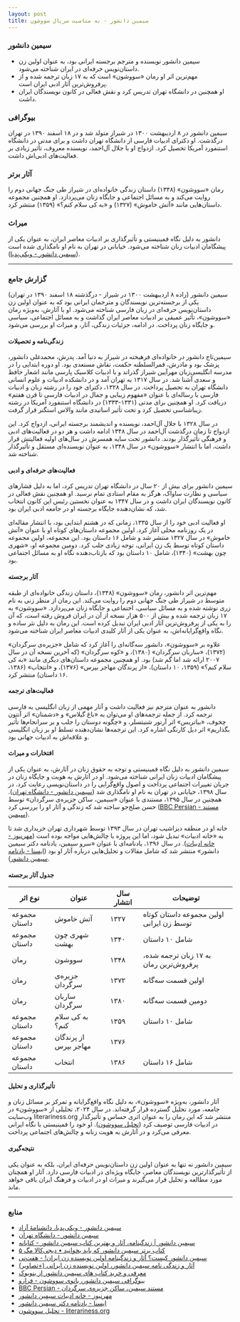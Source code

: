 ```yaml
---
layout: post
title: سیمین دانشور - به مناسبت سریال سووشون
---
```


### سیمین دانشور
- سیمین دانشور نویسنده و مترجم برجسته ایرانی بود، به عنوان اولین زن داستان‌نویس حرفه‌ای در ایران شناخته می‌شود.  
- مهم‌ترین اثر او رمان «سووشون» است که به ۱۷ زبان ترجمه شده و از پرفروش‌ترین آثار ادبی ایران است.  
- او همچنین در دانشگاه تهران تدریس کرد و نقش فعالی در کانون نویسندگان ایران داشت.  

### بیوگرافی
سیمین دانشور در ۸ اردیبهشت ۱۳۰۰ در شیراز متولد شد و در ۱۸ اسفند ۱۳۹۰ در تهران درگذشت. او دکترای ادبیات فارسی از دانشگاه تهران داشت و برای مدتی در دانشگاه استنفورد آمریکا تحصیل کرد. ازدواج او با جلال آل‌احمد، نویسنده معروف، تأثیر زیادی بر فعالیت‌های ادبی‌اش داشت.  

### آثار برتر
رمان «سووشون» (۱۳۴۸) داستان زندگی خانواده‌ای در شیراز طی جنگ جهانی دوم را روایت می‌کند و به مسائل اجتماعی و جایگاه زنان می‌پردازد. او همچنین مجموعه داستان‌هایی مانند «آتش خاموش» (۱۳۲۷) و «به کی سلام کنم؟» (۱۳۵۹) منتشر کرد.  

### میراث
دانشور به دلیل نگاه فمینیستی و تأثیرگذاری بر ادبیات معاصر ایران، به عنوان یکی از پیشگامان ادبیات زنان شناخته می‌شود. خیابانی در تهران به نام او نامگذاری شده است ([سیمین دانشور - ویکی‌پدیا](https://fa.wikipedia.org/wiki/%D8%B3%D9%8A%D9%85%D9%8A%D9%86_%D8%AF%D8%A7%D9%86%D8%B4%D9%88%D8%B1)).

---

### گزارش جامع
سیمین دانشور (زاده ۸ اردیبهشت ۱۳۰۰ در شیراز - درگذشته ۱۸ اسفند ۱۳۹۰ در تهران) یکی از برجسته‌ترین نویسندگان و مترجمان ایرانی بود که به عنوان اولین زن داستان‌نویس حرفه‌ای در زبان فارسی شناخته می‌شود. او با آثارش، به‌ویژه رمان «سووشون»، تأثیر عمیقی بر ادبیات معاصر ایران گذاشت و به مسائل اجتماعی، سیاسی و جایگاه زنان پرداخت. در ادامه، جزئیات زندگی، آثار، و میراث او بررسی می‌شود.

#### زندگی‌نامه و تحصیلات
سیمین‌تاج دانشور در خانواده‌ای فرهیخته در شیراز به دنیا آمد. پدرش، محمدغلی دانشور، پزشک بود و مادرش، قمرالسلطنه حکمت، نقاش مستعدی بود. او دوره ابتدایی را در مدرسه انگلیسی‌زبان مهرآیین شیراز گذراند و با ادبیات کلاسیک پارسی مانند اشعار حافظ و سعدی آشنا شد. در سال ۱۳۱۷ به تهران آمد و در دانشکده ادبیات و علوم انسانی دانشگاه تهران به تحصیل پرداخت. در سال ۱۳۲۸، دکترای خود را در رشته زبان و ادبیات فارسی با رساله‌ای با عنوان «مفهوم زیبایی و جمال در ادبیات فارسی تا قرن هفتم» دریافت کرد. او همچنین برای مدتی (۱۳۳۱-۱۳۳۳) در دانشگاه استنفورد آمریکا در رشته زیباشناسی تحصیل کرد و تحت تأثیر اساتیدی مانند والاس استگنر قرار گرفت.

در سال ۱۳۲۸ با جلال آل‌احمد، نویسنده و اندیشمند برجسته ایرانی، ازدواج کرد. این ازدواج تا زمان درگذشت آل‌احمد در سال ۱۳۴۸ ادامه داشت و هر دو در فعالیت‌های ادبی و فرهنگی تأثیرگذار بودند. دانشور تحت سایه همسرش در سال‌های اولیه فعالیتش قرار داشت، اما با انتشار «سووشون» در سال ۱۳۴۸، به عنوان نویسنده‌ای مستقل و تأثیرگذار شناخته شد.

#### فعالیت‌های حرفه‌ای و ادبی
سیمین دانشور برای بیش از ۲۰ سال در دانشگاه تهران تدریس کرد، اما به دلیل فشارهای سیاسی و نظارت ساواک، هرگز به مقام استادی تمام نرسید. او همچنین نقش فعالی در کانون نویسندگان ایران داشت و در سال ۱۳۴۷ به عنوان نخستین رئیس این کانون انتخاب شد، که نشان‌دهنده جایگاه برجسته او در جامعه ادبی ایران بود.

او فعالیت ادبی خود را از سال ۱۳۳۵، زمانی که در هشتم ابتدایی بود، با انتشار مقاله‌ای در یک روزنامه محلی آغاز کرد. اولین مجموعه داستان‌های کوتاه او با عنوان «آتش خاموش» در سال ۱۳۲۷ منتشر شد و شامل ۱۶ داستان بود. این مجموعه، اولین مجموعه داستان کوتاه توسط یک زن ایرانی، توجه زیادی جلب کرد. دومین مجموعه او، «شهری چون بهشت» (۱۳۴۰)، شامل ۱۰ داستان بود که بازتاب‌دهنده نگاه او به مسائل اجتماعی بود.

#### آثار برجسته
مهم‌ترین اثر دانشور، رمان «سووشون» (۱۳۴۸)، داستان زندگی خانواده‌ای از طبقه متوسط در شیراز طی جنگ جهانی دوم را روایت می‌کند. این رمان از منظر زنی به نام زری نوشته شده و به مسائل سیاسی، اجتماعی و جایگاه زنان می‌پردازد. «سووشون» به ۱۷ زبان ترجمه شده و بیش از ۵۰۰ هزار نسخه از آن در ایران فروش رفته است، که آن را به یکی از پرفروش‌ترین آثار ادبی ایران تبدیل کرده است. این رمان به دلیل نثر ساده و نگاه واقع‌گرایانه‌اش، به عنوان یکی از آثار کلیدی ادبیات معاصر ایران شناخته می‌شود.

علاوه بر «سووشون»، دانشور سه‌گانه‌ای را آغاز کرد که شامل «جزیره‌ی سرگردان» (۱۳۷۲)، «ساربان سرگردان» (۱۳۸۰)، و «کوه سرگردان» (که آخرین نسخه آن در سال ۲۰۰۷ ارائه شد اما گم شد) بود. او همچنین مجموعه داستان‌های دیگری مانند «به کی سلام کنم؟» (۱۳۵۹، ۱۰ داستان)، «از پرندگان مهاجر بپرس» (۱۳۷۶)، و «انتخاب» (۱۳۸۶، ۱۶ داستان) منتشر کرد.

#### فعالیت‌های ترجمه
دانشور به عنوان مترجم نیز فعالیت داشت و آثار مهمی از زبان انگلیسی به فارسی ترجمه کرد. از جمله ترجمه‌های او می‌توان به «باغ گیلاس» و «دشمنان» اثر آنتون چخوف، «بیاتریس» اثر آرتور شنیتسلر، و «چگونه دوستان را جلب و بر سرانجام‌ها تأثیر بگذاریم» اثر دیل کارنگی اشاره کرد. این ترجمه‌ها نشان‌دهنده تسلط او بر زبان انگلیسی و علاقه‌اش به ادبیات جهانی بود.

#### افتخارات و میراث
سیمین دانشور به دلیل نگاه فمینیستی و توجه به حقوق زنان در آثارش، به عنوان یکی از پیشگامان ادبیات زنان ایرانی شناخته می‌شود. او در آثارش به هویت و جایگاه زنان در جریان تغییرات اجتماعی پرداخت و اصول واقع‌گرایی را در داستان‌نویسی رعایت کرد. در سال ۱۳۹۸، خیابانی در تهران به نام او نامگذاری شد ([سیمین دانشور - دانشگاه تهران](https://ut.ac.ir/fa/page/3995/%D8%B3%D9%8A%D9%85%D9%8A%D9%86-%D8%AF%D8%A7%D9%86%D8%B4%D9%88%D8%B1)). همچنین در سال ۱۳۹۵، مستندی با عنوان «سیمین، ساکن جزیره‌ی سرگردان» توسط حسن صلح‌جو ساخته شد که زندگی و آثار او را بررسی کرد ([BBC Persian - مستند سیمین](http://www.bbc.com/persian/arts/2016/03/160310_aparat_10_2016_original)).

خانه او در منطقه دیزاشیب تهران در سال ۱۳۹۳ توسط شهرداری تهران خریداری شد تا به «خانه ادبیات» تبدیل شود، اما این پروژه با چالش‌هایی مواجه بوده است ([مهرنیوز - خانه ادبیات](http://www.mehrnews.com/news/3694526)). در سال ۱۳۹۶، یادنامه‌ای با عنوان «سرو سیمین، یادنامه دکتر سیمین دانشور» منتشر شد که شامل مقالات و تحلیل‌هایی درباره آثار او بود ([ایسنا - یادنامه سیمین دانشور](https://www.isna.ir/news/96021005411)).

#### جدول آثار برجسته
| **نوع اثر**       | **عنوان**                  | **سال انتشار** | **توضیحات**                              |
|-------------------|----------------------------|----------------|------------------------------------------|
| مجموعه داستان     | آتش خاموش                 | ۱۳۲۷           | اولین مجموعه داستان کوتاه توسط زن ایرانی |
| مجموعه داستان     | شهری چون بهشت             | ۱۳۴۰           | شامل ۱۰ داستان                            |
| رمان              | سووشون                    | ۱۳۴۸           | به ۱۷ زبان ترجمه شده، پرفروش‌ترین رمان   |
| رمان              | جزیره‌ی سرگردان           | ۱۳۷۲           | اولین قسمت سه‌گانه                       |
| رمان              | ساربان سرگردان            | ۱۳۸۰           | دومین قسمت سه‌گانه                       |
| مجموعه داستان     | به کی سلام کنم؟           | ۱۳۵۹           | شامل ۱۰ داستان                            |
| مجموعه داستان     | از پرندگان مهاجر بپرس     | ۱۳۷۶           |                                          |
| مجموعه داستان     | انتخاب                    | ۱۳۸۶           | شامل ۱۶ داستان                            |

#### تأثیرگذاری و تحلیل
آثار دانشور، به‌ویژه «سووشون»، به دلیل نگاه واقع‌گرایانه و تمرکز بر مسائل زنان و جامعه، مورد تحلیل گسترده قرار گرفته‌اند. در سال ۲۰۲۴، تحلیلی از «سووشون» در وب‌سایت literariness.org منتشر شد که این رمان را به عنوان اثری حساس و تأثیرگذار در ادبیات فارسی توصیف کرد ([تحلیل سووشون](https://literariness.org/2024/07/31/analysis-of-simin-daneshvars-savushun/)). او خود را فمینیستی با نگاه ایرانی معرفی می‌کرد و در آثارش به هویت زنانه و چالش‌های اجتماعی پرداخت.

#### نتیجه‌گیری
سیمین دانشور نه تنها به عنوان اولین زن داستان‌نویس حرفه‌ای ایران، بلکه به عنوان یکی از تأثیرگذارترین نویسندگان معاصر، جایگاه ویژه‌ای در ادبیات فارسی دارد. آثار او همچنان مورد مطالعه و تحلیل قرار می‌گیرند و میراث او در ادبیات و فرهنگ ایران باقی خواهد ماند.

---

### منابع
- [سیمین دانشور - ویکی‌پدیا، دانشنامهٔ آزاد](https://fa.wikipedia.org/wiki/%D8%B3%D9%8A%D9%85%D9%8A%D9%86_%D8%AF%D8%A7%D9%86%D8%B4%D9%88%D8%B1)
- [سیمین دانشور - دانشگاه تهران](https://ut.ac.ir/fa/page/3995/%D8%B3%D9%8A%D9%85%D9%8A%D9%86-%D8%AF%D8%A7%D9%86%D8%B4%D9%88%D8%B1)
- [سیمین دانشور | زندگینامه، آثار و بهترین کتاب سیمین دانشور - کتابانه](https://www.ketabane.org/products/author-%D8%B3%D9%8A%D9%85%D9%8A%D9%86-%D8%AF%D8%A7%D9%86%D8%B4%D9%88%D8%B1)
- [۵ کتاب برتر سیمین دانشور که باید بخوانید • دیجی‌کالا مگ](https://www.digikala.com/mag/about-simin-daneshvars-books/)
- [سیمین دانشور کیست؟ آثار و زندگینامه اولین نویسنده زن ایران! - هفت‌نی](https://haftonim.com/%D8%B3%D9%8A%D9%85%D9%8A%D9%86-%D8%AF%D8%A7%D9%86%D8%B4%D9%88%D8%B1-%DA%A9%D9%8A%D8%B3%D8%AA/)
- [آثار و زندگی نامه سیمین دانشور، اولین نویسنده زن ایرانی (+تصاویر)](https://www.beytoote.com/art/artist/biography3-simin2-daneshvar.html)
- [معرفی و خرید کتاب های سیمین‏ دانشور از بنوبوک](https://www.bennubook.com/person/bws-736/%D8%B3%D9%8A%D9%85%D9%8A%D9%86%E2%80%8F-%D8%AF%D8%A7%D9%86%D8%B4%D9%88%D8%B1)
- [بیوگرافی سیمین دانشور، بانوی سووشون - فرارو](https://fararu.com/fa/news/582400/%D8%A8%D9%8A%D9%88%DA%AF%D8%B1%D8%A7%D9%81%D9%8A-%D8%B3%D9%8A%D9%85%D9%8A%D9%86-%D8%AF%D8%A7%D9%86%D8%B4%D9%88%D8%B1-%D8%A8%D8%A7%D9%86%D9%88%D9%8A-%D8%B3%D9%88%D9%88%D8%B4%D9%88%D9%86)
- [BBC Persian - مستند سیمین، ساکن جزیره‌ی سرگردان](http://www.bbc.com/persian/arts/2016/03/160310_aparat_10_2016_original)
- [مهرنیوز - خانه ادبیات سیمین دانشور](http://www.mehrnews.com/news/3694526)
- [ایسنا - یادنامه دکتر سیمین دانشور](https://www.isna.ir/news/96021005411)
- [تحلیل سووشون - literariness.org](https://literariness.org/2024/07/31/analysis-of-simin-daneshvars-savushun/)
